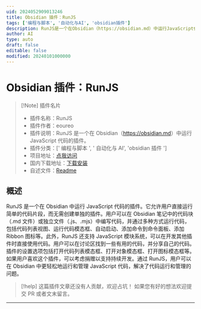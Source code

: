 ```yaml
---
uid: 2024052909013246
title: Obsidian 插件：RunJS
tags: ['编程与脚本', '自动化与AI', 'obsidian插件']
description: RunJS是一个在Obsidian（https://obsidian.md）中运行JavaScript代码的插件。
author: AI
type: auto
draft: false
editable: false
modified: 20240101000000
---
```


# Obsidian 插件：RunJS

> [!Note] 插件名片
> - 插件名称：RunJS
> - 插件作者：eoureo
> - 插件说明：RunJS 是一个在 Obsidian（<https://obsidian.md>）中运行 JavaScript 代码的插件。
> - 插件分类：[' 编程与脚本 ', ' 自动化与 AI', 'obsidian 插件 ']
> - 项目地址：[点我访问](https://github.com/eoureo/obsidian-runjs)
> - 国内下载地址：[下载安装](https://pkmer.cn/products/plugin/pluginMarket/?runjs)
> - 自述文件：[Readme](https://ghproxy.net/https://raw.githubusercontent.com/eoureo/obsidian-runjs/master/README.md)

## 概述

RunJS 是一个在 Obsidian 中运行 JavaScript 代码的插件。它允许用户直接运行简单的代码片段，而无需创建单独的插件。用户可以在 Obsidian 笔记中的代码块（.md 文件）或独立文件（.js、.mjs）中编写代码，并通过多种方式运行代码，包括代码列表视图、运行代码模态框、自动启动、添加命令到命令面板、添加 Ribbon 图标等。此外，RunJS 还支持 JavaScript 模块系统，可以在开发其他插件时直接使用代码。用户可以在讨论区找到一些有用的代码，并分享自己的代码。插件的设置选项包括打开代码列表模态框、打开对象模态框、打开图标模态框等。如果用户喜欢这个插件，可以考虑捐赠以支持持续开发。通过 RunJS，用户可以在 Obsidian 中更轻松地运行和管理 JavaScript 代码，解决了代码运行和管理的问题。

> [!help]
> 这篇插件文章还没有人贡献，欢迎占坑！
> 如果您有好的想法欢迎提交 PR 或者文末留言。

---




